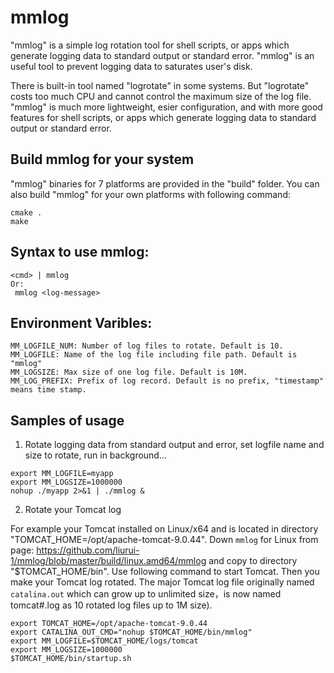 # mmlog

"mmlog" is a simple log rotation tool for shell scripts, or apps which generate logging data to standard output or standard error. "mmlog" is an useful tool to prevent logging data to saturates user's disk.

There is built-in tool named "logrotate" in some systems. But "logrotate" costs too much CPU and cannot control the maximum size of the log file. "mmlog" is much more lightweight, esier configuration, and with more good features for shell scripts, or apps which generate logging data to standard output or standard error.  

## Build mmlog for your system
"mmlog" binaries for 7 platforms are provided in the "build" folder. You can also build "mmlog" for your own platforms with following command:
```
cmake .
make
```

## Syntax to use mmlog:
```
<cmd> | mmlog
Or:
 mmlog <log-message>
```

## Environment Varibles:
```
MM_LOGFILE_NUM: Number of log files to rotate. Default is 10.
MM_LOGFILE: Name of the log file including file path. Default is "mmlog"
MM_LOGSIZE: Max size of one log file. Default is 10M.
MM_LOG_PREFIX: Prefix of log record. Default is no prefix, "timestamp" means time stamp.
```

## Samples of usage
1) Rotate logging data from standard output and error, set logfile name and size to rotate, run in background...
```
export MM_LOGFILE=myapp
export MM_LOGSIZE=1000000
nohup ./myapp 2>&1 | ./mmlog &
```

2) Rotate your Tomcat log 

For example your Tomcat installed on Linux/x64 and is located in directory "TOMCAT_HOME=/opt/apache-tomcat-9.0.44".
Down `mmlog` for Linux from page: https://github.com/liurui-1/mmlog/blob/master/build/linux.amd64/mmlog and copy to directory "$TOMCAT_HOME/bin". Use following command to start Tomcat. Then you make your Tomcat log rotated. The major Tomcat log file originally named `catalina.out` which can grow up to unlimited size，is now named tomcat#.log as 10 rotated log files up to 1M size).
```
export TOMCAT_HOME=/opt/apache-tomcat-9.0.44
export CATALINA_OUT_CMD="nohup $TOMCAT_HOME/bin/mmlog"
export MM_LOGFILE=$TOMCAT_HOME/logs/tomcat
export MM_LOGSIZE=1000000
$TOMCAT_HOME/bin/startup.sh
```

